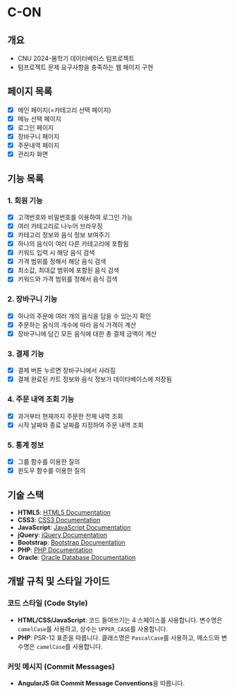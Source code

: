 # C-ON

## 개요
- CNU 2024-봄학기 데이터베이스 텀프로젝트
- 텀프로젝트 문제 요구사항을 충족하는 웹 페이지 구현

## 페이지 목록
- [X] 메인 페이지(=카테고리 선택 페이지)
- [X] 메뉴 선택 페이지
- [X] 로그인 페이지
- [X] 장바구니 페이지
- [X] 주문내역 페이지
- [X] 관리자 화면

## 기능 목록
### 1. 회원 기능
- [X] 고객번호와 비밀번호를 이용하여 로그인 가능
- [X] 여러 카테고리로 나누어 브라우징 
- [X] 카테고리 정보와 음식 정보 보여주기 
- [X] 하나의 음식이 여러 다른 카테고리에 포함됨
- [X] 키워드 입력 시 해당 음식 검색
- [X] 가격 범위를 정해서 해당 음식 검색
- [X] 최소값, 최대값 범위에 포함된 음식 검색
- [X] 키워드와 가격 범위를 정해서 음식 검색

### 2. 장바구니 기능
- [X] 하나의 주문에 여러 개의 음식을 담을 수 있는지 확인
- [X] 주문하는 음식의 개수에 따라 음식 가격이 계산
- [X] 장바구니에 담긴 모든 음식에 대한 총 결제 금액이 계산

### 3. 결제 기능
- [X] 결제 버튼 누르면 장바구니에서 사라짐
- [X] 결제 완료된 카트 정보와 음식 정보가 데이타베이스에 저장됨

### 4. 주문 내역 조회 기능
- [X] 과거부터 현재까지 주문한 전체 내역 조회
- [X] 시작 날짜와 종료 날짜를 지정하여 주문 내역 조회 

### 5. 통계 정보
- [X] 그룹 함수를 이용한 질의
- [X] 윈도우 함수를 이용한 질의

## 기술 스택
- **HTML5**: [HTML5 Documentation](https://developer.mozilla.org/en-US/docs/Web/Guide/HTML/HTML5)
- **CSS3**: [CSS3 Documentation](https://developer.mozilla.org/en-US/docs/Web/CSS/CSS3)
- **JavaScript**: [JavaScript Documentation](https://developer.mozilla.org/en-US/docs/Web/JavaScript)
- **jQuery**: [jQuery Documentation](https://api.jquery.com/)
- **Bootstrap**: [Bootstrap Documentation](https://getbootstrap.com/docs/)
- **PHP**: [PHP Documentation](https://www.php.net/docs.php)
- **Oracle**: [Oracle Database Documentation](https://docs.oracle.com/en/database/)

## 개발 규칙 및 스타일 가이드
### 코드 스타일 (Code Style)
- **HTML/CSS/JavaScript**: 코드 들여쓰기는 4 스페이스를 사용합니다. 변수명은 `camelCase`를 사용하고, 상수는 `UPPER_CASE`를 사용합니다.
- **PHP**: PSR-12 표준을 따릅니다. 클래스명은 `PascalCase`를 사용하고, 메소드와 변수명은 `camelCase`를 사용합니다.
### 커밋 메시지 (Commit Messages)
- **AngularJS Git Commit Message Conventions**을 따릅니다.
